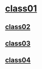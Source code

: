 # [class01](/ReadingNotes/102/class01)

## [class02](/ReadingNotes/102/class02)

## [class03](/ReadingNotes/102/class03)

## [class04](/ReadingNotes/102/class04)
